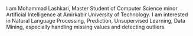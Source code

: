 I am Mohammad Lashkari, Master Student of Computer Science minor Artificial Intelligence at Amirkabir University of Technology. I am interested in Natural Language Processing, Prediction, Unsupervised Learning, Data Mining, especially handling missing values and detecting outliers. 
